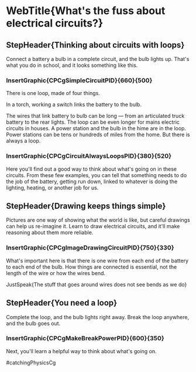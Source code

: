 # WebTitle{What's the fuss about electrical circuits?}

## StepHeader{Thinking about circuits with loops}

Connect a battery a bulb in a complete circuit, and the bulb lights up. That's what you do in school, and it looks something like this.

### InsertGraphic{CPCgSimpleCircuitPID}{660}{500}

There is one loop, made of four things.

In a torch, working a switch links the battery to the bulb.

The wires that link battery to bulb can be long — from an articulated truck battery to the rear lights. The loop can be even longer for mains electric circuits in houses. A power station and the bulb in the hime are in the loop. Power stations can be tens or hundreds of miles from the home. But there is always a loop.

### InsertGraphic{CPCgCircuitAlwaysLoopsPID}{380}{520}

Here you'll find out a good way to think about what's going on in these circuits. From these few examples, you can tell that something needs to do the job of the battery, getting run down, linked to whatever is doing the lighting, heating, or another job for us.

## StepHeader{Drawing keeps things simple}

Pictures are one way of showing what the world is like, but careful drawings can help us re-imagine it. Learn to draw electrical circuits, and it'll make reasoning about them more reliable.

### InsertGraphic{CPCgImageDrawingCircuitPID}{750}{330}

What's important here is that there is one wire from each end of the battery to each end of the bulb. How things are connected is essential, not the length of the wire or how the wires bend.

JustSpeak{The stuff that goes around wires does not see bends as we do}

## StepHeader{You need a loop}

Complete the loop, and the bulb lights right away. Break the loop anywhere, and the bulb goes out.

### InsertGraphic{CPCgMakeBreakPowerPID}{600}{350}

Next, you'll learn a helpful way to think about what's going on.



#catchingPhysicsCg